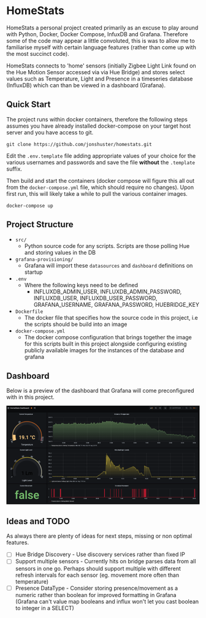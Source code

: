 # HomeStats
HomeStats a personal project created primarily as an excuse to play around with Python, Docker, Docker Compose, InfuxDB and Grafana. Therefore some of the code may appear a little convoluted, this is was to allow me to familiarise myself with certain language features (rather than come up with the most succinct code).

HomeStats connects to 'home' sensors (initially Zigbee Light Link found on the Hue Motion Sensor accessed via via Hue Bridge) and stores select values such as Temperature, Light and Presence in a timeseries database (InfluxDB) which can than be viewed in a dashboard (Grafana).

## Quick Start
The project runs within docker containers, therefore the following steps assumes you have already installed docker-compose on your target host server and you have access to git.

```shell
git clone https://github.com/jonshuster/homestats.git
```
Edit the `.env.template` file adding appropriate values of your choice for the various usernames and passwords and save the file __without__ the `.template` suffix. 

Then build and start the containers (docker compose will figure this all out from the `docker-compose.yml` file, which should require no changes). Upon first run, this will likely take a while to pull the various container images.

```shell
docker-compose up
```

## Project Structure
- `src/`
    - Python source code for any scripts. Scripts are those polling Hue and storing values in the DB
- `grafana-provisioning/`
    - Grafana will import these `datasources` and `dashboard` definitions on startup 
- `.env`
    - Where the following keys need to be defined 
        - INFLUXDB_ADMIN_USER, INFLUXDB_ADMIN_PASSWORD, INFLUXDB_USER, INFLUXDB_USER_PASSWORD, GRAFANA_USERNAME, GRAFANA_PASSWORD, HUEBRIDGE_KEY
- `Dockerfile`
    - The docker file that specifies how the source code in this project, i.e the scripts should be build into an image
- `docker-compose.yml`
    - The docker compose configuration that brings together the image for this scripts built in this project alongside configuring existing publicly available images for the instances of the database and grafana

## Dashboard
Below is a preview of the dashboard that Grafana will come preconfigured with in this project.

![Preview of Grafana Dashboard](docs/HomeStatsDashboard.png)

## Ideas and TODO
As always there are plenty of ideas for next steps, missing or non optimal features.
- [ ] Hue Bridge Discovery - Use discovery services rather than fixed IP
- [ ] Support multiple sensors - Currently hits on bridge parses data from all sensors in one go. Perhaps should support multiple with different refresh intervals for each sensor (eg. movement more often than temperature)
- [ ] Presence DataType - Consider storing presence/movement as a numeric rather than boolean for improved formatting in Grafana (Grafana can't value map booleans and influx won't let you cast boolean to integer in a SELECT)
